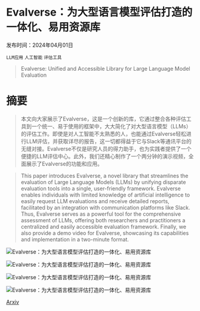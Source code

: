 # Evalverse：为大型语言模型评估打造的一体化、易用资源库

发布时间：2024年04月01日

`LLM应用` `人工智能` `评估工具`

> Evalverse: Unified and Accessible Library for Large Language Model Evaluation

# 摘要

> 本文向大家展示了Evalverse，这是一个创新的库，它通过整合各种评估工具到一个统一、易于使用的框架中，大大简化了对大型语言模型（LLMs）的评估工作。即使是对人工智能不太熟悉的人，也能通过Evalverse轻松进行LLM评估，并获取详尽的报告，这一切都得益于它与Slack等通讯平台的无缝对接。Evalverse不仅是研究人员的得力助手，也为实践者提供了一个便捷的LLM评估中心。此外，我们还精心制作了一个两分钟的演示视频，全面展示了Evalverse的功能和应用。

> This paper introduces Evalverse, a novel library that streamlines the evaluation of Large Language Models (LLMs) by unifying disparate evaluation tools into a single, user-friendly framework. Evalverse enables individuals with limited knowledge of artificial intelligence to easily request LLM evaluations and receive detailed reports, facilitated by an integration with communication platforms like Slack. Thus, Evalverse serves as a powerful tool for the comprehensive assessment of LLMs, offering both researchers and practitioners a centralized and easily accessible evaluation framework. Finally, we also provide a demo video for Evalverse, showcasing its capabilities and implementation in a two-minute format.

![Evalverse：为大型语言模型评估打造的一体化、易用资源库](../../../paper_images/2404.00943/overview.png)

![Evalverse：为大型语言模型评估打造的一体化、易用资源库](../../../paper_images/2404.00943/architecture.png)

![Evalverse：为大型语言模型评估打造的一体化、易用资源库](../../../paper_images/2404.00943/eval_request.png)

![Evalverse：为大型语言模型评估打造的一体化、易用资源库](../../../paper_images/2404.00943/eval_report.png)

[Arxiv](https://arxiv.org/abs/2404.00943)